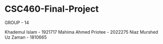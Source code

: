 # CSC460-Final-Project
 
GROUP - 14

Khademul Islam - 1921717
Mahima Ahmed Priotee - 2022275
Niaz Murshed Uz Zaman - 1810665
